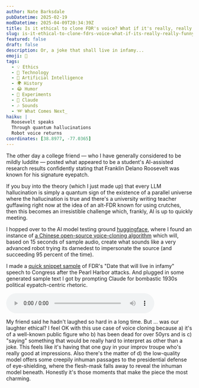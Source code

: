 ```yaml
---
author: Nate Barksdale
pubDatetime: 2025-02-19
modDatetime: 2025-04-09T20:34:39Z
title: Is it ethical to clone FDR's voice? What if it's really, really funny?
slug: is-it-ethical-to-clone-fdrs-voice-what-if-its-really-really-funny
featured: false
draft: false
description: Or, a joke that shall live in infamy...
emoji: 🎤
tags:
  - 💡 Ethics
  - 💬 Technology
  - 🧠 Artificial Intelligence
  - 🌍 History
  - 😂 Humor
  - 🤖 Experiments
  - 🤖 Claude
  - 🎶 Sounds
  - ➿ What Comes Next_
haiku: |
  Roosevelt speaks
  Through quantum hallucinations
  Robot voice returns
coordinates: [38.8977, -77.0365]
---
```


The other day a college friend — who I have generally considered to be mildly luddite — posted what appeared to be a student's AI-assisted research results confidently stating that Franklin Delano Roosevelt was known for his signature eyepatch.

If you buy into the theory (which I just made up) that every LLM hallucination is simply a quantum sign of the existence of a parallel universe where the hallucination is true and there's a university writing teacher guffawing right now at the idea of an alt-FDR known for using crutches, then this becomes an irresistible challenge which, frankly, AI is up to quickly meeting.

I hopped over to the AI model testing ground [huggingface](https://huggingface.co), where I found an instance of [a Chinese open-source voice-cloning algorithm](https://huggingface.co/spaces/mrfakename/E2-F5-TTS) which will, based on 15 seconds of sample audio, create what sounds like a very advanced robot trying its darnedest to impersonate the source (and succeeding 95 percent of the time).

I made a [quick snippet sample](/fdr-sample.mp3) of FDR's "Date that will live in infamy" speech to Congress after the Pearl Harbor attacks. And plugged in some generated sample text I got by prompting Claude for bombastic 1930s political eypatch-centric rhetoric.

<audio controls style="width: 100%; max-width: 400px;">
  <source src="/fdr-eye-patch.wav" type="audio/wav" />
  Your browser does not support the audio element.
</audio>

My friend said he hadn't laughed so hard in a long time. But ... was our laughter ethical? I feel OK with this use case of voice cloning because a) it's of a well-known public figure who b) has been dead for over 50yrs and is c) "saying" something that would be really hard to interpret as other than a joke. This feels like it's having that one guy in your improv troupe who's really good at impressions. Also there's the matter of d) the low-quality model offers some creepily inhuman passages to the presidential defense of eye-shielding, where the flesh-mask falls away to reveal the inhuman model beneath. Honestly it's those moments that make the piece the most charming.
